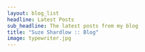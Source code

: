 ```yaml
---
layout: blog_list
headline: Latest Posts
sub_headline: The latest posts from my blog
title: "Suze Shardlow :: Blog"
image: typewriter.jpg
---
```

